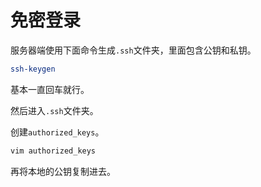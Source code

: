 # 免密登录

服务器端使用下面命令生成`.ssh`文件夹，里面包含公钥和私钥。

```bash
ssh-keygen
```

基本一直回车就行。

然后进入`.ssh`文件夹。

创建`authorized_keys`。

```bash
vim authorized_keys
```

再将本地的公钥复制进去。
